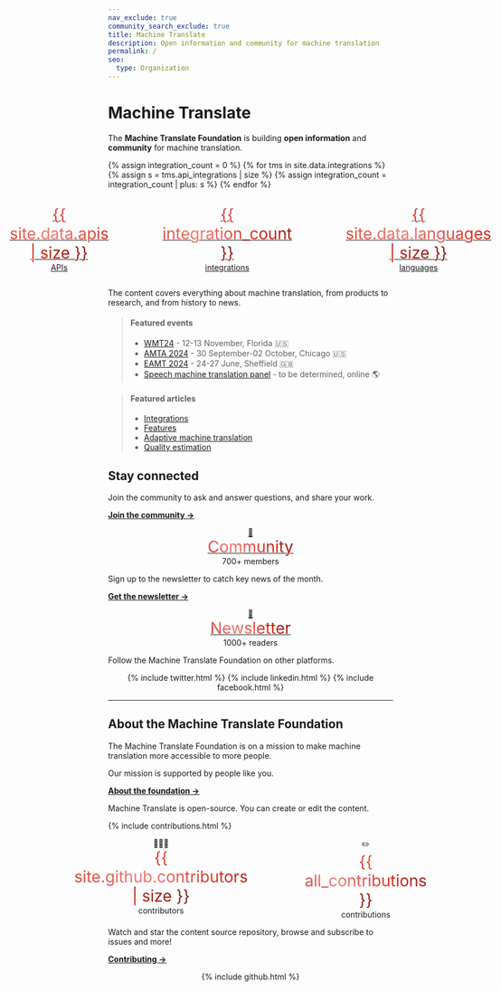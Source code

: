 ```yaml
---
nav_exclude: true
community_search_exclude: true
title: Machine Translate
description: Open information and community for machine translation
permalink: /
seo:
  type: Organization
---
```


# Machine Translate

The **Machine Translate Foundation** is building **open information** and **community** for machine translation.

{% assign integration_count = 0 %}
{% for tms in site.data.integrations %}
  {% assign s = tms.api_integrations | size %}
  {% assign integration_count = integration_count | plus: s %}
{% endfor %}

<style>
  .big {
    font-size: 2em;
    background: -webkit-linear-gradient(45deg, #DA291C, #ed7f78, #DA291C, #71150f);
    -webkit-background-clip: text;
    -webkit-text-fill-color: transparent;
  }
</style>

<div style="display: flex; justify-content: center; gap: 20%; padding: 1em;">
  <div>
    <center>
      <a href="/apis">
        <span class="big">{{ site.data.apis | size }}</span><br/>
        APIs
      </a>
    </center>
  </div>
  <div>
    <center>
      <a href="/integrations">
        <span class="big">{{ integration_count }}</span><br/>
        integrations
      </a>
    </center>
  </div>
  <div>
    <center>
      <a href="/languages">
        <span class="big">{{ site.data.languages | size }}</span><br/>
        languages
      </a>
    </center>
  </div>
</div>

The content covers everything about machine translation, from products to research, and from history to news.

> #### Featured events
> - [WMT24](/wmt2024) - 12-13 November, Florida 🇺🇸
> - [AMTA 2024](/amta2024) - 30 September-02 October, Chicago 🇺🇸
> - [EAMT 2024](/eamt2024) - 24-27 June, Sheffield 🇬🇧
> - [Speech machine translation panel](/meetup) - to be determined, online 🌎

> #### Featured articles
> - [Integrations](/integrations)
> - [Features](/features)
> - [Adaptive machine translation](/adaptive)
> - [Quality estimation](/quality-estimation)


## Stay connected

Join the community to ask and answer questions, and share your work.

[**Join the community →**](/community)

<div style="display: flex; justify-content: center; gap: 20%;">
  <div>
    <center>
      <a href="/community">
        👥<br/>
        <span class="big">Community</span>
      </a>
      <br/>
      <span class="hint">700+ members</span>
    </center>
  </div>
</div>

Sign up to the newsletter to catch key news of the month.

[**Get the newsletter →**](/newsletter)

<div>
  <div>
    <center>
      <a href="/newsletter">
        📧<br/>
        <span class="big">Newsletter</span>
      </a>
      <br/>
      <span class="hint">1000+ readers</span>
    </center>
  </div>
</div>

Follow the Machine Translate Foundation on other platforms.

<center>
  <div class="social-links">
    {% include twitter.html %}
    {% include linkedin.html %}
    {% include facebook.html %}
  </div>
</center>


---


## About the Machine Translate Foundation

The Machine Translate Foundation is on a mission to make machine translation more accessible to more people.

Our mission is supported by people like you.

[**About the foundation →**](/about)

Machine Translate is open-source.
You can create or edit the content.

{% include contributions.html %}

<div style="display: flex; justify-content: center; gap: 20%;">
  <div>
    <center>
      👩🏻‍💻<br/>
      <span class="big">{{ site.github.contributors | size }}</span><br/>
      contributors
    </center>
  </div>
  <div>
    <center>
      ✏️<br/>
      <span class="big">{{ all_contributions }}</span><br/>
      contributions
    </center>
  </div>
</div>

Watch and star the content source repository, browse and subscribe to issues and more!

[**Contributing →**](/contributing)

<center>
  <div class="social-links">
    {% include github.html %}
  </div>
</center>
